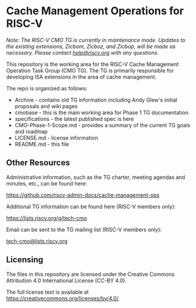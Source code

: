 # Cache Management Operations for RISC-V

_Note: The RISC-V CMO TG is currently in maintenance mode. Updates to the existing extensions, Zicbom, Zicboz, and Zicbop, will be made as necessary. Please contact help@riscv.org with any questions._

This repository is the working area for the RISC-V Cache Management Operation
Task Group (CMO TG). The TG is primarily responsible for developing ISA
extensions in the area of cache management.

The repo is organized as follows:

* Archive - contains old TG information including Andy Glew's initial proposals
  and wiki pages
* cmobase - this is the main working area for Phase 1 TG documentation
* specifications - the latest published spec is here
* CMO-Phase-1-Scope.md - provides a summary of the current TG goals and roadmap
* LICENSE.md - license information
* README.md - this file

## Other Resources

Administrative information, such as the TG charter, meeting agendas and minutes,
etc., can be found here:

https://github.com/riscv-admin-docs/cache-management-ops

Additional TG information can be found here (RISC-V members only):

https://lists.riscv.org/g/tech-cmo

Email can be sent to the TG mailing list (RISC-V members only):

tech-cmo@lists.riscv.org

## Licensing

The files in this repository are licensed under the Creative Commons Attribution
4.0 International License (CC-BY 4.0).

The full license text is available at
https://creativecommons.org/licenses/by/4.0/.
